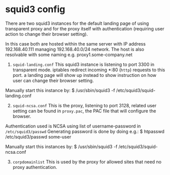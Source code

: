 squid3 config
=============

There are two squid3 instances for the default landing page of using transparent proxy
and for the proxy itself with authentication (requiring user action to change their
browser setting).

In this case both are hosted within the same server with IP address 192.168.40.111
managing 192.168.40.0/24 network. The host is also resolvable with some naming e.g.
proxy1.some-company.net

1. `squid-landing.conf`
This squid3 instance is listening to port 3300 in transparent mode.
iptables redirect incoming *:80 (`http`) requests to this port.
a landing page will show up instead to show instruction on how user can change their
browser setting.

Manually start this instance by:
$ /usr/sbin/squid3 -f /etc/squid3/squid-landing.conf

2. `squid-ncsa.conf`
This is the proxy, listening to port 3128, related user setting can be found in
`proxy.pac`, the PAC file that will configure the browser.

Authentication used is NCSA using list of username-password in `/etc/squid3/passwd`
Generating password is done by doing e.g.:
$ htpasswd /etc/squid3/passwd some-user

Manually start this instances by:
$ /usr/sbin/squid3 -f /etc/squid3/squid-ncsa.conf

3. `corpdomainlist`
This is used by the proxy for allowed sites that need no proxy authentication.
